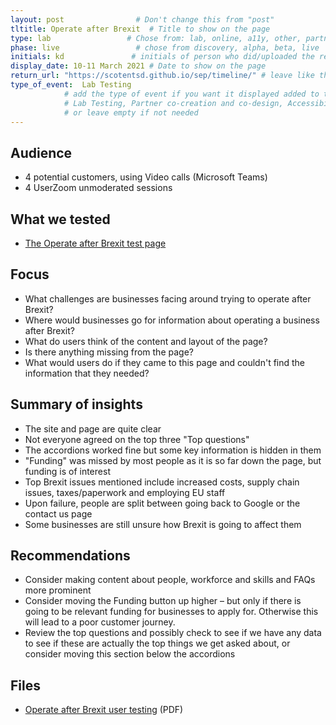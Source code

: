 ```yaml
---
layout: post                # Don't change this from "post"
tltitle: Operate after Brexit  # Title to show on the page
type: lab                 # Chose from: lab, online, a11y, other, partner
phase: live                 # chose from discovery, alpha, beta, live
initials: kd               # initials of person who did/uploaded the research
display_date: 10-11 March 2021 # Date to show on the page
return_url: "https://scotentsd.github.io/sep/timeline/" # leave like this         
type_of_event:  Lab Testing          
            # add the type of event if you want it displayed added to the heading when the post if clicked on
            # Lab Testing, Partner co-creation and co-design, Accessibility, Online research and testing, Events, F2F and testing
            # or leave empty if not needed
---
```

## Audience
- 4 potential customers, using Video calls (Microsoft Teams)
- 4 UserZoom unmoderated sessions

## What we tested
- [The Operate after Brexit test page](https://findbusinesssupport.gov.scot/operate-after-brexit-test-page)

## Focus
- What challenges are businesses facing around trying to operate after Brexit?
- Where would businesses go for information about operating a business after Brexit?
- What do users think of the content and layout of the page?
- Is there anything missing from the page?
- What would users do if they came to this page and couldn't find the information that they needed?

## Summary of insights

- The site and page are quite clear
- Not everyone agreed on the top three "Top questions"
- The accordions worked fine but some key information is hidden in them
- "Funding" was missed by most people as it is so far down the page, but funding is of interest
- Top Brexit issues mentioned include increased costs, supply chain issues, taxes/paperwork and employing EU staff
- Upon failure, people are split between going back to Google or the contact us page
- Some businesses are still unsure how Brexit is going to affect them

## Recommendations
- Consider making content about people, workforce and skills and FAQs more prominent
- Consider moving the Funding button up higher – but only if there is going to be relevant funding for businesses to apply for. Otherwise this will lead to a poor customer journey.
- Review the top questions and possibly check to see if we have any data to see if these are actually the top things we get asked about, or consider moving this section below the accordions

## Files
- [Operate after Brexit user testing](/sep/files/2021_03_10_Brexit_FBS.pdf) (PDF)
